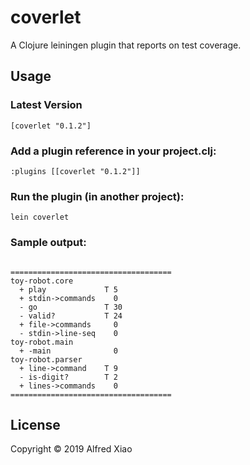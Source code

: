 # coverlet

A Clojure leiningen plugin that reports on test coverage.

## Usage

### Latest Version
`[coverlet "0.1.2"]`

### Add a plugin reference in your project.clj:
```
:plugins [[coverlet "0.1.2"]]
```

### Run the plugin (in another project):
`lein coverlet`

### Sample output:

``` 

====================================
toy-robot.core
  + play             T 5
  + stdin->commands    0
  - go               T 30
  - valid?           T 24
  + file->commands     0
  - stdin->line-seq    0
toy-robot.main
  + -main              0
toy-robot.parser
  + line->command    T 9
  - is-digit?        T 2
  + lines->commands    0
====================================

```

## License

Copyright © 2019 Alfred Xiao

